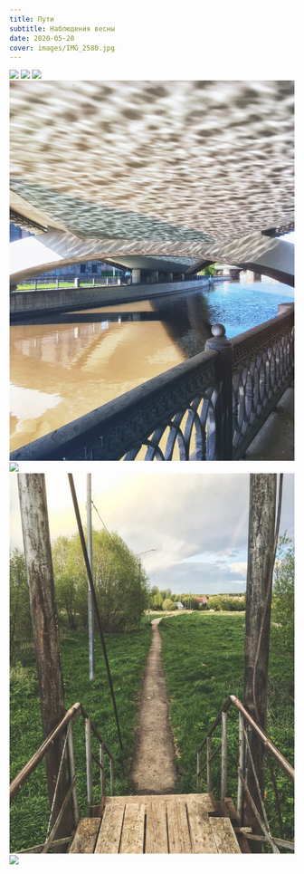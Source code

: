 ```yaml
---
title: Пути
subtitle: Наблюдения весны
date: 2020-05-20
cover: images/IMG_2580.jpg
---
```


![](./images/IMG_2580.jpg)
![](./images/IMG_2598.jpg)
![](./images/IMG_2610.jpg)
![](./images/IMG_2617.jpg)
![](./images/IMG_2669.jpg)
![](./images/IMG_2670.jpg)
![](./images/IMG_2676.jpg)